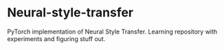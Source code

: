 # Neural-style-transfer
PyTorch implementation of Neural Style Transfer. Learning repository with experiments and figuring stuff out.
